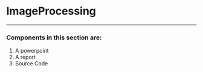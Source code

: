 # ImageProcessing
---
### Components in this section are:
1. A powerpoint
2. A report
3. Source Code 
